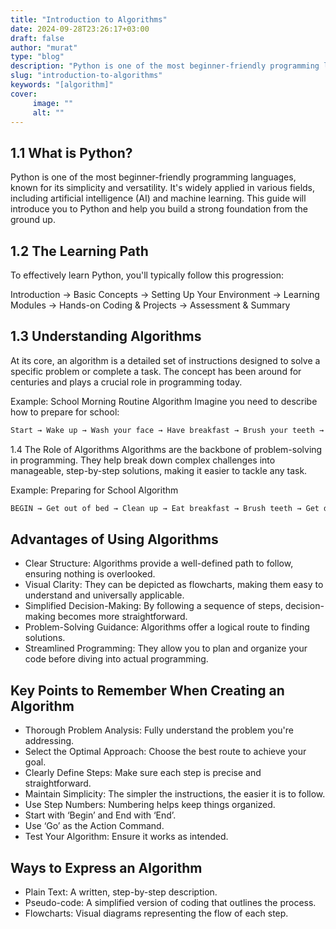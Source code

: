 ```yaml
---
title: "Introduction to Algorithms"
date: 2024-09-28T23:26:17+03:00
draft: false
author: "murat"
type: "blog"
description: "Python is one of the most beginner-friendly programming languages, known for its simplicity and versatility"
slug: "introduction-to-algorithms"
keywords: "[algorithm]"
cover:
     image: ""
     alt: ""
---
```


## 1.1 What is Python?
Python is one of the most beginner-friendly programming languages, known for its simplicity and versatility. It's widely applied in various fields, including artificial intelligence (AI) and machine learning. This guide will introduce you to Python and help you build a strong foundation from the ground up.

## 1.2 The Learning Path
To effectively learn Python, you'll typically follow this progression:

Introduction → Basic Concepts → Setting Up Your Environment → Learning Modules → Hands-on Coding & Projects → Assessment & Summary
## 1.3 Understanding Algorithms
At its core, an algorithm is a detailed set of instructions designed to solve a specific problem or complete a task. The concept has been around for centuries and plays a crucial role in programming today.

Example: School Morning Routine Algorithm
Imagine you need to describe how to prepare for school:
```markdown
Start → Wake up → Wash your face → Have breakfast → Brush your teeth → Change clothes → Pack your bag → Leave home → End
```
1.4 The Role of Algorithms
Algorithms are the backbone of problem-solving in programming. They help break down complex challenges into manageable, step-by-step solutions, making it easier to tackle any task.

Example: Preparing for School Algorithm
```markdown
BEGIN → Get out of bed → Clean up → Eat breakfast → Brush teeth → Get dressed → Pack your bag → Head out the door → STOP
```
## Advantages of Using Algorithms
* Clear Structure: Algorithms provide a well-defined path to follow, ensuring nothing is overlooked.
* Visual Clarity: They can be depicted as flowcharts, making them easy to understand and universally applicable.
* Simplified Decision-Making: By following a sequence of steps, decision-making becomes more straightforward.
* Problem-Solving Guidance: Algorithms offer a logical route to finding solutions.
* Streamlined Programming: They allow you to plan and organize your code before diving into actual programming.
## Key Points to Remember When Creating an Algorithm
* Thorough Problem Analysis: Fully understand the problem you're addressing.
* Select the Optimal Approach: Choose the best route to achieve your goal.
* Clearly Define Steps: Make sure each step is precise and straightforward.
* Maintain Simplicity: The simpler the instructions, the easier it is to follow.
* Use Step Numbers: Numbering helps keep things organized.
* Start with ‘Begin’ and End with ‘End’.
* Use ‘Go’ as the Action Command.
* Test Your Algorithm: Ensure it works as intended.
## Ways to Express an Algorithm
* Plain Text: A written, step-by-step description.
* Pseudo-code: A simplified version of coding that outlines the process.
* Flowcharts: Visual diagrams representing the flow of each step.